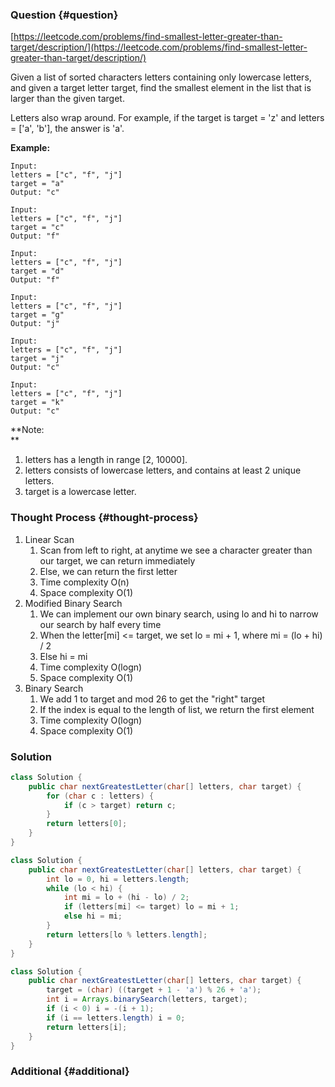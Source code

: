 ### Question {#question}

[https://leetcode.com/problems/find-smallest-letter-greater-than-target/description/](https://leetcode.com/problems/find-smallest-letter-greater-than-target/description/)

Given a list of sorted characters letters containing only lowercase letters, and given a target letter target, find the smallest element in the list that is larger than the given target.

Letters also wrap around. For example, if the target is target = 'z' and letters = \['a', 'b'\], the answer is 'a'.

**Example:**

```
Input:
letters = ["c", "f", "j"]
target = "a"
Output: "c"

Input:
letters = ["c", "f", "j"]
target = "c"
Output: "f"

Input:
letters = ["c", "f", "j"]
target = "d"
Output: "f"

Input:
letters = ["c", "f", "j"]
target = "g"
Output: "j"

Input:
letters = ["c", "f", "j"]
target = "j"
Output: "c"

Input:
letters = ["c", "f", "j"]
target = "k"
Output: "c"
```

**Note:  
**

1. letters has a length in range \[2, 10000\].
2. letters consists of lowercase letters, and contains at least 2 unique letters.
3. target is a lowercase letter.

### Thought Process {#thought-process}

1. Linear Scan
   1. Scan from left to right, at anytime we see a character greater than our target, we can return immediately
   2. Else, we can return the first letter
   3. Time complexity O\(n\)
   4. Space complexity O\(1\)
2. Modified Binary Search
   1. We can implement our own binary search, using lo and hi to narrow our search by half every time
   2. When the letter\[mi\] &lt;= target, we set lo = mi + 1, where mi = \(lo + hi\) / 2
   3. Else hi = mi
   4. Time complexity O\(logn\)
   5. Space complexity O\(1\)
3. Binary Search
   1. We add 1 to target and mod 26 to get the "right" target
   2. If the index is equal to the length of list, we return the first element
   3. Time complexity O\(logn\)
   4. Space complexity O\(1\)

### Solution

```java
class Solution {
    public char nextGreatestLetter(char[] letters, char target) {
        for (char c : letters) {
            if (c > target) return c;
        }
        return letters[0];
    }
}
```

```java
class Solution {
    public char nextGreatestLetter(char[] letters, char target) {
        int lo = 0, hi = letters.length;
        while (lo < hi) {
            int mi = lo + (hi - lo) / 2;
            if (letters[mi] <= target) lo = mi + 1;
            else hi = mi;
        }
        return letters[lo % letters.length];
    }
}
```

```java
class Solution {
    public char nextGreatestLetter(char[] letters, char target) {
        target = (char) ((target + 1 - 'a') % 26 + 'a');
        int i = Arrays.binarySearch(letters, target);
        if (i < 0) i = -(i + 1);
        if (i == letters.length) i = 0;
        return letters[i];
    }
}
```

### Additional {#additional}



